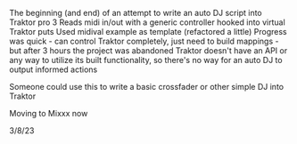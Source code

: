 The beginning (and end) of an attempt to write an auto DJ script into Traktor pro 3
Reads midi in/out with a generic controller hooked into virtual Traktor puts
Used midival example as template (refactored a little)
Progress was quick - can control Traktor completely, just need to build mappings - but after 3 hours the project was abandoned
Traktor doesn't have an API or any way to utilize its built functionality, so there's no way for an auto DJ to output informed actions

Someone could use this to write a basic crossfader or other simple DJ into Traktor

Moving to Mixxx now

3/8/23
